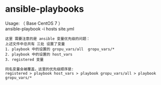 # ansible-playbooks

Usage:  （ Base CentOS 7 ）  
ansible-playbook -i hosts site.yml

```
这里 需要注意的是 ansible 变量优先级的问题：
上述文件中总共有 三处 设置了变量
1. playbook 中的设置的 gropu_vars/all  gropu_vars/*
2. playbook 中的设置的 host_vars
3. registered 变量 

同名变量会被覆盖，这里的优先级顺序是:
registered > playbook host_vars > playbook gropu_vars/all > playbook gropu_vars/*
```
